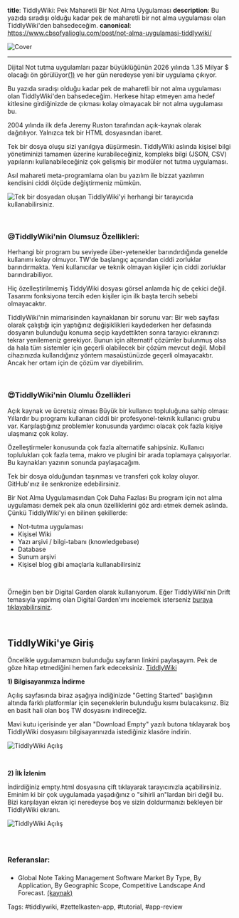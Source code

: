 __title__: TiddlyWiki: Pek Maharetli Bir Not Alma Uygulaması
__description__: Bu yazıda sıradışı olduğu kadar pek de maharetli bir not alma uygulaması olan TiddlyWiki'den bahsedeceğim.
__canonical__: https://www.cbsofyalioglu.com/post/not-alma-uygulamasi-tiddlywiki/

![Cover](https://www.cbsofyalioglu.com/content/images/size/w2000/2020/10/tiddly-wiki-uygulamasi.jpg)


---

Dijital Not tutma uygulamları pazar büyüklüğünün 2026 yılında 1.35 Milyar $ olacağı ön görülüyor[(1)](#references) ve her gün neredeyse yeni bir uygulama çıkıyor.

Bu yazıda sıradışı olduğu kadar pek de maharetli bir not alma uygulaması olan TiddlyWiki'den bahsedeceğim. Herkese hitap etmeyen ama hedef kitlesine girdiğinizde de çıkması kolay olmayacak bir not alma uygulaması bu.

2004 yılında ilk defa Jeremy Ruston tarafından açık-kaynak olarak dağıtılıyor. Yalnızca tek bir HTML dosyasından ibaret.

Tek bir dosya oluşu sizi yanılgıya düşürmesin. TiddlyWiki aslında kişisel bilgi yönetiminizi tamamen üzerine kurabileceğiniz, kompleks bilgi (JSON, CSV) yapılarını kullanabileceğiniz çok gelişmiş bir modüler not tutma uygulaması.

Asıl mahareti meta-programlama olan bu yazılım ile bizzat yazılımın kendisini ciddi ölçüde değiştirmeniz mümkün.


![Tek bir dosyadan oluşan TiddlyWiki'yi herhangi bir tarayıcıda kullanabilirsiniz.](https://www.cbsofyalioglu.com/content/images/size/w1000/2020/10/digital-garden.jpg)

<br/>

### **😥TiddlyWiki'nin Olumsuz Özellikleri:**
Herhangi bir program bu seviyede über-yetenekler barındırdığında genelde kullanımı kolay olmuyor. TW'de başlangıç açısından ciddi zorluklar barındırmakta. Yeni kullanıcılar ve teknik olmayan kişiler için ciddi zorluklar barındırabiliyor.

Hiç özelleştirilmemiş TiddyWiki dosyası görsel anlamda hiç de çekici değil. Tasarımı fonksiyona tercih eden kişiler için ilk başta tercih sebebi olmayacaktır.

TiddlyWiki'nin mimarisinden kaynaklanan bir sorunu var: Bir web sayfası olarak çalıştığı için yaptığınız değişiklikleri kaydederken her defasında dosyanın bulunduğu konuma seçip kaydettikten sonra tarayıcı ekranınızı tekrar yenilemeniz gerekiyor. Bunun için alternatif çözümler bulunmuş olsa da hala tüm sistemler için geçerli olabilecek bir çözüm mevcut değil. Mobil cihazınızda kullandığınız yöntem masaüstünüzde geçerli olmayacaktır. Ancak her ortam için de çözüm var diyebilirim.

<br/>

### **😍TiddlyWiki'nin Olumlu Özellikleri**
Açık kaynak ve ücretsiz olması
Büyük bir kullanıcı topluluğuna sahip olması: Yıllardır bu programı kullanan ciddi bir profesyonel-teknik kullanıcı grubu var. Karşılaştığınız problemler konusunda yardımcı olacak çok fazla kişiye ulaşmanız çok kolay.

Özelleştirmeler konusunda çok fazla alternatife sahipsiniz. Kullanıcı toplulukları çok fazla tema, makro ve plugini bir arada toplamaya çalışıyorlar. Bu kaynakları yazının sonunda paylaşacağım.

Tek bir dosya olduğundan taşınması ve transferi çok kolay oluyor.
GitHub'ınız ile senkronize edebilirsiniz.

Bir Not Alma Uygulamasından Çok Daha Fazlası
Bu program için not alma uygulaması demek pek ala onun özelliklerini göz ardı etmek demek aslında. Çünkü TiddlyWiki'yi en bilinen şekillerde:

* Not-tutma uygulaması
* Kişisel Wiki
* Yazı arşivi / bilgi-tabanı (knowledgebase)
* Database
* Sunum arşivi
* Kişisel blog gibi amaçlarla kullanabilirsiniz

<br/>

Örneğin ben bir Digital Garden olarak kullanıyorum. Eğer TiddlyWiki'nin Drift temasıyla yapılmış olan  Digital Garden'ımı incelemek isterseniz [buraya tıklayabilirsiniz](https://wiki.cbsofyalioglu.com/).

<br/>

## **TiddlyWiki'ye Giriş**

Öncelikle uygulamamızın bulunduğu sayfanın linkini paylaşayım. Pek de göze hitap etmediğini hemen fark edeceksiniz.
[TiddlyWiki](https://tiddlywiki.com/)

**1) Bilgisayarımıza İndirme**

Açılış sayfasında biraz aşağıya indiğinizde "Getting Started" başlığının altında farklı platformlar için seçeneklerin bulunduğu kısmı bulacaksınız. Biz en basit hali olan boş TW dosyasını indireceğiz.

Mavi kutu içerisinde yer alan "Download Empty" yazılı butona tıklayarak boş TiddlyWiki dosyasını bilgisayarınızda istediğiniz klasöre indirin.

![TiddlyWiki Açılış](https://www.cbsofyalioglu.com/content/images/size/w1000/2020/10/0-empty.jpg)

<br/>

**2) İlk İzlenim**

İndirdiğiniz empty.html dosyasına çift tıklayarak tarayıcınızla açabilirsiniz. Eminim ki bir çok uygulamada yaşadığınız o "sihirli an"lardan biri değil bu. Bizi karşılayan ekran içi neredeyse boş ve sizin doldurmanızı bekleyen bir TiddlyWiki ekranı.

![TiddlyWiki Açılış](https://www.cbsofyalioglu.com/content/images/size/w1000/2020/10/1-tiddlywiki-acilis-ekrani.jpg)

<br/>
<html>
<h4 style="font-weight: bold; font-size: 16px;margin-top:32px;" id="references">Referanslar: </h4>
<ul>
    <li style="font-size: 14px;">
        Global Note Taking Management Software Market By Type, By Application, By Geographic Scope, Competitive Landscape And Forecast. 
        <a rel="nofollow noopener" target="_blank" href="https://www.verifiedmarketresearch.com/product/note-making-management-software-market">
            (kaynak)
        </a>
    </li>
</ul>
</html>

Tags: #tiddlywiki, #zettelkasten-app, #tutorial, #app-review   